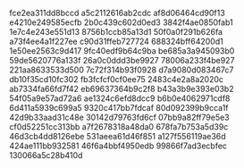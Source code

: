 fce2ea311dd8bccd
a5c2112616ab2cdc
af8d06464cd90f13
e4210e249585ecfb
2b0c439c602d0ed3
3842f4ae0850fab1
1e7c4e243e551d13
8756b1ccb85a13d1
50f0a0f291b626fa
a73f4ee4a1f227ee
c90d31ffeb727724
688324bff64200d1
1e50ee2563c9d417
9fc40edf9b64c9ba
be685a3a945093b0
59de5620776a133f
26a0c0ddd3be9927
78006a233f4be927
221aa8633533d500
7c72f314b93f0928
d7a9080d083467c7
db10f35cd10fc302
fb3fcfcf0cf0ee75
2483c4e2a8a2020c
ab7334fa66fd7f42
eb69637364b9c2f8
b43a3b9e393e03b2
54f05a9e57ad72a6
ae1324c6efd8dcc9
b6b0e4062971cdf8
6d411a5939c699a5
9320c417bb7fdcaf
80d092399b9cca1f
42d9b33aad31c48e
30142d79763fd6cf
07bb9a82ff79e5e3
cf0d52251cc313bb
a7f2678318a48da0
678fa7b753a5d39c
46d3cb4dd8126ebe
531aeea61d46f851
a127f556119ae36d
424ae111bb932581
46f6a4bbf4950edb
99866f7ad3ecbfec
130066a5c28b410d
